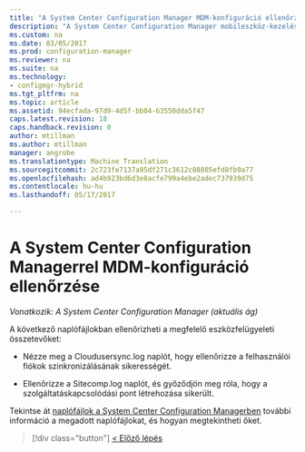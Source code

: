 ```yaml
---
title: "A System Center Configuration Manager MDM-konfiguráció ellenőrzése |} Microsoft Docs"
description: "A System Center Configuration Manager mobileszköz-kezelési konfigurációjának ellenőrzése."
ms.custom: na
ms.date: 03/05/2017
ms.prod: configuration-manager
ms.reviewer: na
ms.suite: na
ms.technology:
- configmgr-hybrid
ms.tgt_pltfrm: na
ms.topic: article
ms.assetid: 94ecfada-97d9-4d5f-bb04-63550dda5f47
caps.latest.revision: 18
caps.handback.revision: 0
author: mtillman
ms.author: mtillman
manager: angrobe
ms.translationtype: Machine Translation
ms.sourcegitcommit: 2c723fe7137a95df271c3612c88805efd8fb9a77
ms.openlocfilehash: ad4b923bd6d3e8acfe799a4ebe2adec737939d75
ms.contentlocale: hu-hu
ms.lasthandoff: 05/17/2017

---
```

# <a name="verify-mdm-configuration-with-system-center-configuration-manager"></a>A System Center Configuration Managerrel MDM-konfiguráció ellenőrzése

*Vonatkozik: A System Center Configuration Manager (aktuális ág)*

A következő naplófájlokban ellenőrizheti a megfelelő eszközfelügyeleti összetevőket:

-   Nézze meg a Cloudusersync.log naplót, hogy ellenőrizze a felhasználói fiókok szinkronizálásának sikerességét.

-   Ellenőrizze a Sitecomp.log naplót, és győződjön meg róla, hogy a szolgáltatáskapcsolódási pont létrehozása sikerült.

Tekintse át [naplófájlok a System Center Configuration Managerben](../../core/plan-design/hierarchy/log-files.md#a-namebkmkfunctionlogsa-log-files-for-configuration-manager-functionality) további információ a megadott naplófájlokat, és hogyan megtekintheti őket.

> [!div class="button"]
[< Előző lépés](set-up-additional-management.md)

